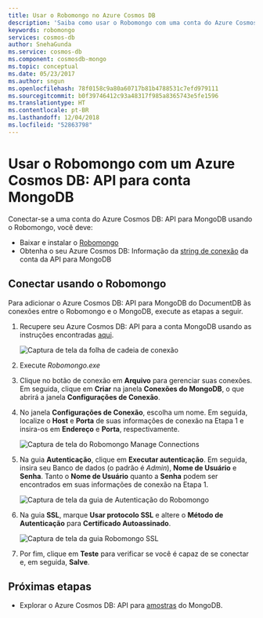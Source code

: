 ```yaml
---
title: Usar o Robomongo no Azure Cosmos DB
description: 'Saiba como usar o Robomongo com uma conta do Azure Cosmos DB: API para conta MongoDB'
keywords: robomongo
services: cosmos-db
author: SnehaGunda
ms.service: cosmos-db
ms.component: cosmosdb-mongo
ms.topic: conceptual
ms.date: 05/23/2017
ms.author: sngun
ms.openlocfilehash: 78f0158c9a80a60717b81b4788531c7efd979111
ms.sourcegitcommit: b0f39746412c93a48317f985a8365743e5fe1596
ms.translationtype: HT
ms.contentlocale: pt-BR
ms.lasthandoff: 12/04/2018
ms.locfileid: "52863798"
---
```

# <a name="use-robomongo-with-an-azure-cosmos-db-api-for-mongodb-account"></a>Usar o Robomongo com um Azure Cosmos DB: API para conta MongoDB
Conectar-se a uma conta do Azure Cosmos DB: API para MongoDB usando o Robomongo, você deve:

* Baixar e instalar o [Robomongo](https://robomongo.org/)
* Obtenha o seu Azure Cosmos DB: Informação da [string de conexão](connect-mongodb-account.md) da conta da API para MongoDB

## <a name="connect-using-robomongo"></a>Conectar usando o Robomongo
Para adicionar o Azure Cosmos DB: API para MongoDB do DocumentDB às conexões entre o Robomongo e o MongoDB, execute as etapas a seguir.

1. Recupere seu Azure Cosmos DB: API para a conta MongoDB usando as instruções encontradas [aqui](connect-mongodb-account.md).

    ![Captura de tela da folha de cadeia de conexão](./media/mongodb-robomongo/connectionstringblade.png)
2. Execute *Robomongo.exe*

3. Clique no botão de conexão em **Arquivo** para gerenciar suas conexões. Em seguida, clique em **Criar** na janela **Conexões do MongoDB**, o que abrirá a janela **Configurações de Conexão**.

4. No janela **Configurações de Conexão**, escolha um nome. Em seguida, localize o **Host** e **Porta** de suas informações de conexão na Etapa 1 e insira-os em **Endereço** e **Porta**, respectivamente.

    ![Captura de tela do Robomongo Manage Connections](./media/mongodb-robomongo/manageconnections.png)
5. Na guia **Autenticação**, clique em **Executar autenticação**. Em seguida, insira seu Banco de dados (o padrão é *Admin*), **Nome de Usuário** e **Senha**.
Tanto o **Nome de Usuário** quanto a **Senha** podem ser encontrados em suas informações de conexão na Etapa 1.

    ![Captura de tela da guia de Autenticação do Robomongo](./media/mongodb-robomongo/authentication.png)
6. Na guia **SSL**, marque **Usar protocolo SSL** e altere o **Método de Autenticação** para **Certificado Autoassinado**.

    ![Captura de tela da guia Robomongo SSL](./media/mongodb-robomongo/SSL.png)
7. Por fim, clique em **Teste** para verificar se você é capaz de se conectar e, em seguida, **Salve**.

## <a name="next-steps"></a>Próximas etapas
* Explorar o Azure Cosmos DB: API para [amostras](mongodb-samples.md) do MongoDB.
